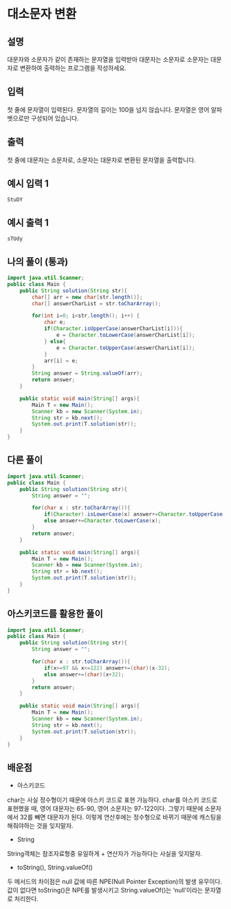 # 대소문자 변환

## 설명

대문자와 소문자가 같이 존재하는 문자열을 입력받아 대문자는 소문자로 소문자는 대문자로 변환하여 출력하는 프로그램을 작성하세요.

## 입력

첫 줄에 문자열이 입력된다. 문자열의 길이는 100을 넘지 않습니다.
문자열은 영어 알파벳으로만 구성되어 있습니다.

## 출력

첫 줄에 대문자는 소문자로, 소문자는 대문자로 변환된 문자열을 출력합니다.

## 예시 입력 1

```
StuDY
```

## 예시 출력 1

```
sTUdy
```

## 나의 풀이 (통과)

```java
import java.util.Scanner;
public class Main {
    public String solution(String str){
        char[] arr = new char[str.length()];
        char[] answerCharList = str.toCharArray();

        for(int i=0; i<str.length(); i++) {
            char e;
            if(Character.isUpperCase(answerCharList[i])){
                e = Character.toLowerCase(answerCharList[i]);
            } else{
                e = Character.toUpperCase(answerCharList[i]);
            }
            arr[i] = e;
        }
        String answer = String.valueOf(arr);
        return answer;
    }

    public static void main(String[] args){
        Main T = new Main();
        Scanner kb = new Scanner(System.in);
        String str = kb.next();
        System.out.print(T.solution(str));
    }
}
```

## 다른 풀이

```java
import java.util.Scanner;
public class Main {
    public String solution(String str){
        String answer = "";

        for(char x : str.toCharArray()){
            if(Character).isLowerCase(x) answer+=Character.toUpperCase(x);
            else answer+=Character.toLowerCase(x);
        }
        return answer;
    }

    public static void main(String[] args){
        Main T = new Main();
        Scanner kb = new Scanner(System.in);
        String str = kb.next();
        System.out.print(T.solution(str));
    }
}
```

## 아스키코드를 활용한 풀이

```java
import java.util.Scanner;
public class Main {
    public String solution(String str){
        String answer = "";

        for(char x : str.toCharArray()){
            if(x>=97 && x<=122) answer+=(char)(x-32);
            else answer+=(char)(x+32);
        }
        return answer;
    }

    public static void main(String[] args){
        Main T = new Main();
        Scanner kb = new Scanner(System.in);
        String str = kb.next();
        System.out.print(T.solution(str));
    }
}
```

## 배운점

- 아스키코드

char는 사실 정수형이기 때문에 아스키 코드로 표현 가능하다.
char를 아스키 코드로 표현했을 때, 영어 대문자는 65-90, 영어 소문자는 97-122이다.
그렇기 때문에 소문자에서 32를 빼면 대문자가 된다.
이렇게 연산후에는 정수형으로 바뀌기 때문에 캐스팅을 해줘야하는 것을 잊지말자. 

- String

String객체는 참조자료형중 유일하게 + 연산자가 가능하다는 사실을 잊지말자.

- toString(), String.valueOf()

두 메서드의 차이점은 null 값에 따른 NPE(Null Pointer Exception)의 발생 유무이다.
값이 없다면 toString()은 NPE를 발생시키고 String.valueOf()는 ‘null’이라는 문자열로 처리한다.